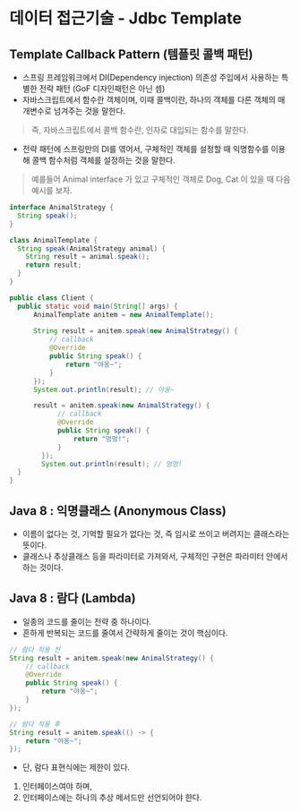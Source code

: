 # 데이터 접근기술 - Jdbc Template

## Template Callback Pattern (템플릿 콜백 패턴)
- 스프링 프레임워크에서 DI(Dependency injection) 의존성 주입에서 사용하는 특별한 전략 패턴 (GoF 디자인패턴은 아닌 셈)
- 자바스크립트에서 함수란 객체이며, 이때 콜백이란, 하나의 객체를 다른 객체의 매개변수로 넘겨주는 것을 말한다.
> 즉, 자바스크립트에서 콜백 함수란, 인자로 대입되는 함수를 말한다.
- 전략 패턴에 스프링만의 DI를 엮어서, 구체적인 객체를 설정할 때 익명함수를 이용해 콜백 함수처럼 객체를 설정하는 것을 말한다.
> 예를들어 Animal interface 가 있고 구체적인 객체로 Dog, Cat 이 있을 때 다음 예시를 보자.
```java
interface AnimalStrategy {
  String speak();
}

class AnimalTemplate {
  String speak(AnimalStrategy animal) {
    String result = animal.speak();
    return result;
  }
}

public class Client {
  public static void main(String[] args) {
      AnimalTemplate anitem = new AnimalTemplate();
  
      String result = anitem.speak(new AnimalStrategy() {
          // callback
          @Override
          public String speak() {
              return "야옹~";
          }
      });
      System.out.println(result); // 야옹~

      result = anitem.speak(new AnimalStrategy() {
        	// callback
            @Override
            public String speak() {
                return "멍멍!";
            }
        });
        System.out.println(result); // 멍멍!
  }
}
```

## Java 8 : 익명클래스 (Anonymous Class)
- 이름이 없다는 것, 기억할 필요가 없다는 것, 즉 임시로 쓰이고 버려지는 클래스라는 뜻이다.
- 클래스나 추상클래스 등을 파라미터로 가져와서, 구체적인 구현은 파라미터 안에서 하는 것이다.

## Java 8 : 람다 (Lambda)
- 일종의 코드를 줄이는 전략 중 하나이다.
- 흔하게 반복되는 코드를 줄여서 간략하게 줄이는 것이 핵심이다.
```java
// 람다 적용 전
String result = anitem.speak(new AnimalStrategy() {
    // callback
    @Override
    public String speak() {
        return "야옹~";
    }
});

// 람다 적용 후
String result = anitem.speak(() -> {
    return "야옹~";
});
```
- 단, 람다 표현식에는 제한이 있다.
1. 인터페이스여야 하며,
2. 인터페이스에는 하나의 추상 메서드만 선언되어야 한다.
